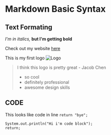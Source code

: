 # Markdown Basic Syntax

## Text Formating
*I'm in italics,* **but I'm getting bold**

Check out my website [here](http://tierxgaming.com)

This is my first logo
![Logo](https://tierxgaming.com/wp-content/uploads/2020/09/finalLogo.jpg)


> I think this logo is pretty great - Jacob Chen
> * so cool
> * definitely professional
> * awesome design skills


CODE
---
This looks like code in line `return "bye";`

```
System.out.println("Hi i'm code block");
return;
```
